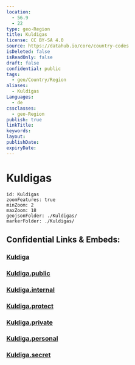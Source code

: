 ```yaml
---
location:
  - 56.9
  - 22
type: geo-Region
title: Kuldigas
license: CC BY-SA 4.0
source: https://datahub.io/core/country-codes
isDeleted: false
isReadOnly: false
draft: false
confidential: public
tags:
  - geo/Country/Region
aliases:
  - Kuldigas
Languages:
  - de
cssclasses:
  - geo-Region
publish: true
linkTitle:
keywords:
layout:
publishDate:
expiryDate:
---
```


# Kuldigas

```leaflet
id: Kuldigas
zoomFeatures: true 
minZoom: 2 
maxZoom: 18
geojsonFolder: ./Kuldigas/
markerFolder: ./Kuldigas/
```


## Confidential Links & Embeds: 

### [Kuldiga](/_Standards/Earth/Continent/Europe/Europe~North/Latvia/Regions~Latvia/Kurzeme/counties~Kurzeme/Kuldiga.md) 

### [Kuldiga.public](/_public/Earth/Continent/Europe/Europe~North/Latvia/Regions~Latvia/Kurzeme/counties~Kurzeme/Kuldiga.public.md) 

### [Kuldiga.internal](/_internal/Earth/Continent/Europe/Europe~North/Latvia/Regions~Latvia/Kurzeme/counties~Kurzeme/Kuldiga.internal.md) 

### [Kuldiga.protect](/_protect/Earth/Continent/Europe/Europe~North/Latvia/Regions~Latvia/Kurzeme/counties~Kurzeme/Kuldiga.protect.md) 

### [Kuldiga.private](/_private/Earth/Continent/Europe/Europe~North/Latvia/Regions~Latvia/Kurzeme/counties~Kurzeme/Kuldiga.private.md) 

### [Kuldiga.personal](/_personal/Earth/Continent/Europe/Europe~North/Latvia/Regions~Latvia/Kurzeme/counties~Kurzeme/Kuldiga.personal.md) 

### [Kuldiga.secret](/_secret/Earth/Continent/Europe/Europe~North/Latvia/Regions~Latvia/Kurzeme/counties~Kurzeme/Kuldiga.secret.md)

